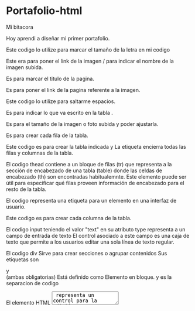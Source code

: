 # Portafolio-html
 Mi bitacora
 
 Hoy aprendi a diseñar mi primer portafolio.

 <!--h1-h2-h4-->
 Este codigo lo utilize para marcar el tamaño de la letra en mi codigo
<!--img src/alt-->
Este era para poner el link de la imagen / para indicar el nombre de la imagen subida.

<!--title-->
Es para marcar el titulo de la pagina.

<!--a href-->
Es para poner el link de la pagina referente a la imagen.

<!--br-->
Este codigo lo utilize para saltarme espacios.

<!--<th></th>-->
Es para indicar lo que va escrito en la tabla .

<!--style-->
Es para el tamaño de la imagen o foto subida y poder ajustarla.

<!--<tr> -->
Es para crear cada fila de la tabla.

<!--<table></table>-->
Este codigo es para crear la tabla indicada y La etiqueta <table> encierra todas las filas y columnas de la tabla.

<!--<thead></thead>-->
El codigo thead contiene a un bloque de filas (tr) que representa a la sección de encabezado de una tabla (table) donde las celdas de encabezado (th) son encontradas habitualemnte. Este elemento puede ser útil para especificar qué filas proveen información de encabezado para el resto de la tabla.

<!--<label>-->
El codigo <label> representa una etiqueta para un elemento en una interfaz de usuario.


<!--<td>-->
Este codigo es para crear cada columna de la tabla.

<!--input type-->
El codigo input teniendo el valor "text" en su atributo type representa a un campo de entrada de texto El control asociado a este campo es una caja de texto que permite a los usuarios editar una sola línea de texto regular.

<!--div-->
El codigo div Sirve para crear secciones o agrupar contenidos Sus etiquetas son <div> y </div> (ambas obligatorias) Está definido como Elemento en bloque. y es la separacion de codigo

<!--textarea-->
El elemento HTML <textarea> representa un control para la edición mutilínea de texto sin formato.
